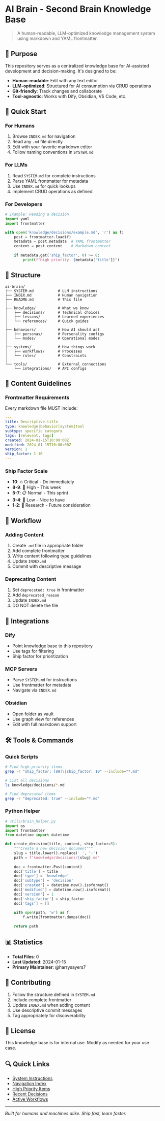 # AI Brain - Second Brain Knowledge Base

> A human-readable, LLM-optimized knowledge management system using markdown and YAML frontmatter.

## 🎯 Purpose

This repository serves as a centralized knowledge base for AI-assisted development and decision-making. It's designed to be:

- **Human-readable**: Edit with any text editor
- **LLM-optimized**: Structured for AI consumption via CRUD operations
- **Git-friendly**: Track changes and collaborate
- **Tool-agnostic**: Works with Dify, Obsidian, VS Code, etc.

## 🚀 Quick Start

### For Humans

1. Browse `INDEX.md` for navigation
2. Read any `.md` file directly
3. Edit with your favorite markdown editor
4. Follow naming conventions in `SYSTEM.md`

### For LLMs

1. Read `SYSTEM.md` for complete instructions
2. Parse YAML frontmatter for metadata
3. Use `INDEX.md` for quick lookups
4. Implement CRUD operations as defined

### For Developers

```python
# Example: Reading a decision
import yaml
import frontmatter

with open('knowledge/decisions/example.md', 'r') as f:
    post = frontmatter.load(f)
    metadata = post.metadata  # YAML frontmatter
    content = post.content    # Markdown content
    
    if metadata.get('ship_factor', 0) >= 8:
        print(f"High priority: {metadata['title']}")
```

## 📁 Structure

```
ai-brain/
├── SYSTEM.md           # LLM instructions
├── INDEX.md            # Human navigation
├── README.md           # This file
│
├── knowledge/          # What we know
│   ├── decisions/      # Technical choices
│   ├── lessons/        # Learned experiences
│   └── references/     # Quick guides
│
├── behaviors/          # How AI should act
│   ├── personas/       # Personality configs
│   └── modes/          # Operational modes
│
├── systems/            # How things work
│   ├── workflows/      # Processes
│   └── rules/          # Constraints
│
└── tools/              # External connections
    └── integrations/   # API configs
```

## 📝 Content Guidelines

### Frontmatter Requirements

Every markdown file MUST include:

```yaml
---
title: Descriptive title
type: knowledge|behavior|system|tool
subtype: specific category
tags: [relevant, tags]
created: 2024-01-15T10:00:00Z
modified: 2024-01-15T10:00:00Z
version: 1
ship_factor: 1-10
---
```

### Ship Factor Scale

- **10**: 🔥 Critical - Do immediately
- **8-9**: 🚀 High - This week
- **5-7**: 📋 Normal - This sprint
- **3-4**: 📌 Low - Nice to have
- **1-2**: 💭 Research - Future consideration

## 🔄 Workflow

### Adding Content

1. Create `.md` file in appropriate folder
2. Add complete frontmatter
3. Write content following type guidelines
4. Update `INDEX.md`
5. Commit with descriptive message

### Deprecating Content

1. Set `deprecated: true` in frontmatter
2. Add `deprecated_reason`
3. Update `INDEX.md`
4. DO NOT delete the file

## 🔗 Integrations

### Dify
- Point knowledge base to this repository
- Use tags for filtering
- Ship factor for prioritization

### MCP Servers
- Parse `SYSTEM.md` for instructions
- Use frontmatter for metadata
- Navigate via `INDEX.md`

### Obsidian
- Open folder as vault
- Use graph view for references
- Edit with full markdown support

## 🛠️ Tools & Commands

### Quick Scripts

```bash
# Find high-priority items
grep -r "ship_factor: [89]\|ship_factor: 10" --include="*.md"

# List all decisions
ls knowledge/decisions/*.md

# Find deprecated items
grep -r "deprecated: true" --include="*.md"
```

### Python Helper

```python
# utils/brain_helper.py
import os
import frontmatter
from datetime import datetime

def create_decision(title, content, ship_factor=5):
    """Create a new decision document"""
    slug = title.lower().replace(' ', '-')
    path = f'knowledge/decisions/{slug}.md'
    
    doc = frontmatter.Post(content)
    doc['title'] = title
    doc['type'] = 'knowledge'
    doc['subtype'] = 'decision'
    doc['created'] = datetime.now().isoformat()
    doc['modified'] = datetime.now().isoformat()
    doc['version'] = 1
    doc['ship_factor'] = ship_factor
    doc['tags'] = []
    
    with open(path, 'w') as f:
        f.write(frontmatter.dumps(doc))
    
    return path
```

## 📊 Statistics

- **Total Files**: 0
- **Last Updated**: 2024-01-15
- **Primary Maintainer**: @harrysayers7

## 🤝 Contributing

1. Follow the structure defined in `SYSTEM.md`
2. Include complete frontmatter
3. Update `INDEX.md` when adding content
4. Use descriptive commit messages
5. Tag appropriately for discoverability

## 📜 License

This knowledge base is for internal use. Modify as needed for your use case.

## 🔍 Quick Links

- [System Instructions](SYSTEM.md)
- [Navigation Index](INDEX.md)
- [High Priority Items](INDEX.md#high-priority)
- [Recent Decisions](knowledge/decisions/)
- [Active Workflows](systems/workflows/)

---

*Built for humans and machines alike. Ship fast, learn faster.*